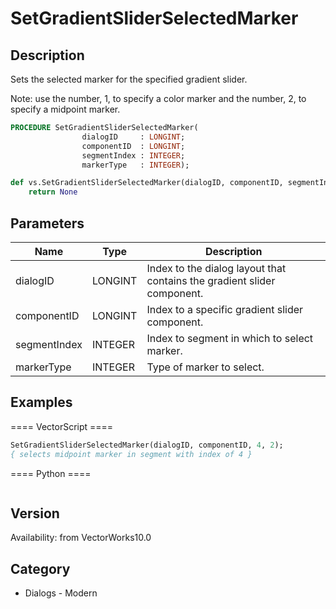 # SetGradientSliderSelectedMarker

## Description
Sets the selected marker for the specified gradient slider. 

Note: use the number, 1, to specify a color marker and the number, 2, to specify a midpoint marker.

```pascal
PROCEDURE SetGradientSliderSelectedMarker(
				dialogID     : LONGINT;
				componentID  : LONGINT;
				segmentIndex : INTEGER;
				markerType   : INTEGER);
```

```python
def vs.SetGradientSliderSelectedMarker(dialogID, componentID, segmentIndex, markerType):
    return None
```

## Parameters
|Name|Type|Description|
|---|---|---|
|dialogID|LONGINT|Index to the dialog layout that contains the gradient slider component.|
|componentID|LONGINT|Index to a specific gradient slider component.|
|segmentIndex|INTEGER|Index to segment in which to select marker.|(segment indexes begin with 1)|
|markerType|INTEGER|Type of marker to select.|(1 = color marker, 2 = midpoint marker)|

## Examples
==== VectorScript ====
```pascal
SetGradientSliderSelectedMarker(dialogID, componentID, 4, 2);
{ selects midpoint marker in segment with index of 4 }
```
==== Python ====
```python

```

## Version
Availability: from VectorWorks10.0

## Category
* Dialogs - Modern

